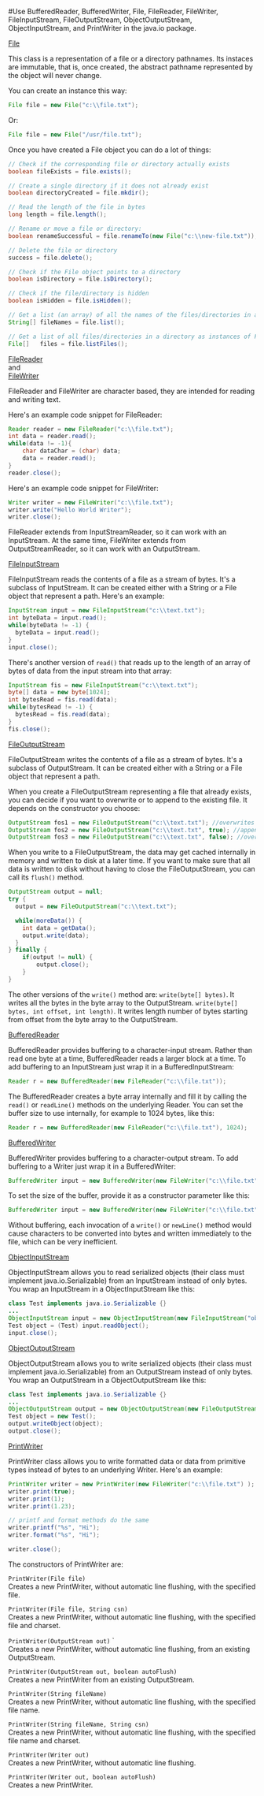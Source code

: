 #Use BufferedReader, BufferedWriter, File, FileReader, FileWriter, FileInputStream, FileOutputStream, ObjectOutputStream, ObjectInputStream, and PrintWriter in the java.io package.

[File](https://docs.oracle.com/javase/8/docs/api/java/io/File.html)

This class is a representation of a file or a directory pathnames. Its instaces are immutable, that is, once created, the abstract pathname represented by the object will never change.

You can create an instance this way:
````java
File file = new File("c:\\file.txt");
````
Or:
````java
File file = new File("/usr/file.txt");
````
Once you have created a File object you can do a lot of things:
````java
// Check if the corresponding file or directory actually exists
boolean fileExists = file.exists();

// Create a single directory if it does not already exist
boolean directoryCreated = file.mkdir();

// Read the length of the file in bytes
long length = file.length();

// Rename or move a file or directory:
boolean renameSuccessful = file.renameTo(new File("c:\\new-file.txt"));

// Delete the file or directory
success = file.delete();

// Check if the File object points to a directory
boolean isDirectory = file.isDirectory();

// Check if the file/directory is hidden
boolean isHidden = file.isHidden();

// Get a list (an array) of all the names of the files/directories in a directory
String[] fileNames = file.list();

// Get a list of all files/directories in a directory as instances of File
File[]   files = file.listFiles();

````

[FileReader](https://docs.oracle.com/javase/8/docs/api/java/io/FileReader.html)  
and  
[FileWriter](https://docs.oracle.com/javase/8/docs/api/java/io/FileWriter.html)

FileReader and FileWriter are character based, they are intended for reading and writing text. 

Here's an example code snippet for FileReader:
````java
Reader reader = new FileReader("c:\\file.txt");
int data = reader.read();
while(data != -1){
    char dataChar = (char) data;
    data = reader.read();
}
reader.close();
````
Here's an example code snippet for FileWriter:
````java
Writer writer = new FileWriter("c:\\file.txt");
writer.write("Hello World Writer");
writer.close();
````
FileReader extends from InputStreamReader, so it can work with an InputStream. At the same time, FileWriter extends from OutputStreamReader, so it can work with an OutputStream.

[FileInputStream](https://docs.oracle.com/javase/8/docs/api/java/io/FileInputStream.html)

FileInputStream reads the contents of a file as a stream of bytes. It's a subclass of InputStream. It can be created either with a String or a File object that represent a path. Here's an example:
````java
InputStream input = new FileInputStream("c:\\text.txt");
int byteData = input.read();
while(byteData != -1) {
  byteData = input.read();
}
input.close();
````
There's another version of `read()` that reads up to the length of an array of bytes of data from the input stream into that array:
````java
InputStream fis = new FileInputStream("c:\\text.txt");
byte[] data = new byte[1024];
int bytesRead = fis.read(data);
while(bytesRead != -1) {
  bytesRead = fis.read(data);
}
fis.close();
````

[FileOutputStream](https://docs.oracle.com/javase/8/docs/api/java/io/FileOutputStream.html)

FileOutputStream writes the contents of a file as a stream of bytes. It's a subclass of OutputStream. It can be created either with a String or a File object that represent a path.

When you create a FileOutputStream representing a file that already exists, you can decide if you want to overwrite or to append to the existing file. It depends on the constructor you choose:
````java
OutputStream fos1 = new FileOutputStream("c:\\text.txt"); //overwrites file
OutputStream fos2 = new FileOutputStream("c:\\text.txt", true); //appends to file
OutputStream fos3 = new FileOutputStream("c:\\text.txt", false); //overwrites file
````

When you write to a FileOutputStream, the data may get cached internally in memory and written to disk at a later time. If you want to make sure that all data is written to disk without having to close the FileOutputStream, you can call its `flush()` method.

````java
OutputStream output = null;
try {
  output = new FileOutputStream("c:\\text.txt");

  while(moreData()) {
    int data = getData();
    output.write(data);
  }
} finally {
    if(output != null) {
        output.close();
    }
}
````
The other versions of the `write()` method are:
`write(byte[] bytes)`. It writes all the bytes in the byte array to the OutputStream.
`write(byte[] bytes, int offset, int length)`. It writes length number of bytes starting from offset from the byte array to the OutputStream.

[BufferedReader](https://docs.oracle.com/javase/8/docs/api/java/io/BufferedReader.html)

BufferedReader provides buffering to a character-input stream. Rather than read one byte at a time, BufferedReader reads a larger block at a time. 
To add buffering to an InputStream just wrap it in a BufferedInputStream:
````java
Reader r = new BufferedReader(new FileReader("c:\\file.txt"));
````
The BufferedReader creates a byte array internally and fill it by calling the `read()` or `readLine()` methods on the underlying Reader. You can set the buffer size to use internally, for example to 1024 bytes, like this:
````java
Reader r = new BufferedReader(new FileReader("c:\\file.txt"), 1024);
````

[BufferedWriter](https://docs.oracle.com/javase/8/docs/api/java/io/BufferedWriter.html)

BufferedWriter provides buffering to a character-output stream. To add buffering to a Writer just wrap it in a BufferedWriter:
````java
BufferedWriter input = new BufferedWriter(new FileWriter("c:\\file.txt"));
````
To set the size of the buffer, provide it as a constructor parameter like this:
````java
BufferedWriter input = new BufferedWriter(new FileWriter("c:\\file.txt"), 1024);
````
Without buffering, each invocation of a `write()` or `newLine()` method would cause characters to be converted into bytes and written immediately to the file, which can be very inefficient.

[ObjectInputStream](https://docs.oracle.com/javase/8/docs/api/java/io/ObjectInputStream.html)

ObjectInputStream allows you to read serialized objects (their class must implement java.io.Serializable) from an InputStream instead of only bytes. You wrap an InputStream in a ObjectInputStream like this:
````java
class Test implements java.io.Serializable {}
...
ObjectInputStream input = new ObjectInputStream(new FileInputStream("obj.data"));
Test object = (Test) input.readObject();
input.close();   
````

[ObjectOutputStream](https://docs.oracle.com/javase/8/docs/api/java/io/ObjectOutputStream.html)

ObjectOutputStream allows you to write serialized objects (their class must implement java.io.Serializable) from an OutputStream instead of only bytes. You wrap an OutputStream in a ObjectOutputStream like this:
````java
class Test implements java.io.Serializable {}
...
ObjectOutputStream output = new ObjectOutputStream(new FileOutputStream("obj.data"));
Test object = new Test();
output.writeObject(object);
output.close();  
````

[PrintWriter](https://docs.oracle.com/javase/8/docs/api/java/io/PrinterWriter.html) 

PrintWriter class allows you to write formatted data or data from primitive types instead of bytes to an underlying Writer. Here's an example:
````java
PrintWriter writer = new PrintWriter(new FileWriter("c:\\file.txt") );
writer.print(true);
writer.print(1);
writer.print(1.23);

// printf and format methods do the same
writer.printf("%s", "Hi");
writer.format("%s", "Hi");

writer.close();
````

The constructors of PrintWriter are:

`PrintWriter(File file)`  
Creates a new PrintWriter, without automatic line flushing, with the specified file.

`PrintWriter(File file, String csn)`  
Creates a new PrintWriter, without automatic line flushing, with the specified file and charset.

`PrintWriter(OutputStream out)`  `  
Creates a new PrintWriter, without automatic line flushing, from an existing OutputStream.

`PrintWriter(OutputStream out, boolean autoFlush)`  
Creates a new PrintWriter from an existing OutputStream.

`PrintWriter(String fileName)`  
Creates a new PrintWriter, without automatic line flushing, with the specified file name.

`PrintWriter(String fileName, String csn)`  
Creates a new PrintWriter, without automatic line flushing, with the specified file name and charset.

`PrintWriter(Writer out)`  
Creates a new PrintWriter, without automatic line flushing.

`PrintWriter(Writer out, boolean autoFlush)`  
Creates a new PrintWriter.
